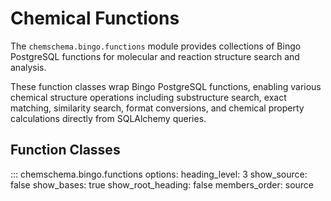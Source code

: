 # Chemical Functions

The `chemschema.bingo.functions` module provides collections of Bingo PostgreSQL functions for molecular and reaction structure search and analysis.

These function classes wrap Bingo PostgreSQL functions, enabling various chemical structure operations including substructure search, exact matching, similarity search, format conversions, and chemical property calculations directly from SQLAlchemy queries.

## Function Classes

::: chemschema.bingo.functions
    options:
      heading_level: 3
      show_source: false
      show_bases: true
      show_root_heading: false
      members_order: source